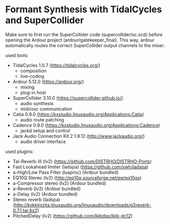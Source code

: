 # Formant Synthesis with TidalCycles and SuperCollider

Make sure to first run the SuperCollider code (supercollider/sc.scd) before opening the Ardour project (ardour/gatekeeper_final).
This way, ardour automatically routes the correct SuperCollider output channels to the mixer.


used tools:
* TidalCycles 1.0.7 (https://tidalcycles.org/)
    * composition
    * live-coding
* Ardour 5.12.0 (https://ardour.org/)
    * mixing
    * plug-in host
* SuperCollider 3.10.0 (https://supercollider.github.io/)
    * audio synthesis
    * midi/osc communication
* Catia 0.9.0 (https://kxstudio.linuxaudio.org/Applications:Catia)
    * audio route patching
* Cadence 0.9.0 (https://kxstudio.linuxaudio.org/Applications:Cadence)
    * jackd setup and control
* Jack Audio Connection Kit 2 1.9.12 (http://www.jackaudio.org/)
    * audio driver interface

used plugins:
* Tal-Reverb-III (lv2) (https://github.com/DISTRHO/DISTRHO-Ports)
* Fast Lookahead limiter (ladspa) (https://github.com/swh/ladspa)
* a-High/Low Pass Filter (luaproc) (Ardour bundled)
* EQ10Q Stereo (lv2) (http://eq10q.sourceforge.net/eq/eq10qs)
* a-Compressor stereo (lv2) (Ardour bundled)
* a-Reverb (lv2) (Ardour bundled)
* a-Delay (lv2) (Ardour bundled)
* Stereo reverb (ladspa) (http://kokkinizita.linuxaudio.org/linuxaudio/downloads/g2reverb-0.7.1.tar.bz2)
* PitchedDelay (lv2) (https://github.com/lkjbdsp/lkjb-dc12)

